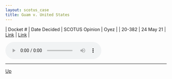 ```yaml
---
layout: scotus_case
title: Guam v. United States
---
```


| Docket # | Date Decided | SCOTUS Opinion | Oyez |
| 20-382 | 24 May 21 | [Link](https://www.supremecourt.gov/opinions/20pdf/593us2r37_1an2.pdf) | [Link](https://www.oyez.org/cases/2020/20-382) |

<audio controls>
   <source src='./resources/20-382.mp3' type='audio/mpeg'>
</audio>

<object data='./resources/20-382.pdf' type='application/pdf'></object>

---

[Up](./README.md)